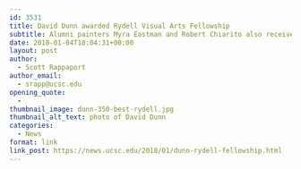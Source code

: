 ```yaml
---
id: 3531
title: David Dunn awarded Rydell Visual Arts Fellowship
subtitle: Alumni painters Myra Eastman and Robert Chiarito also receive $20,000 grants as new Rydell Fellows
date: 2018-01-04T18:04:31+00:00
layout: post
author:
  - Scott Rappaport
author_email:
  - srapp@ucsc.edu
opening_quote:
  - 
thumbnail_image: dunn-350-best-rydell.jpg
thumbnail_alt_text: photo of David Dunn
categories:
  - News
format: link
link_post: https://news.ucsc.edu/2018/01/dunn-rydell-fellowship.html
---
```

